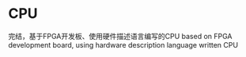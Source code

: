 # CPU
  完结，基于FPGA开发板、使用硬件描述语言编写的CPU
  based on FPGA development board, using hardware description language written CPU
  
